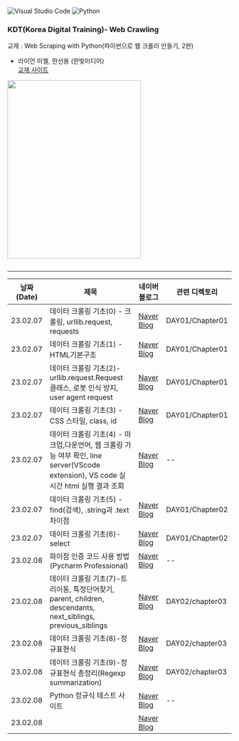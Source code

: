 
![Visual Studio Code](https://img.shields.io/badge/Visual%20Studio%20Code-0078d7.svg?style=for-the-badge&logo=visual-studio-code&logoColor=white)
![Python](https://img.shields.io/badge/python-3670A0?style=for-the-badge&logo=python&logoColor=ffdd54)




### KDT(Korea Digital Training)- Web Crawling

교재 : Web Scraping with Python(파이썬으로 웹 크롤러 만들기, 2판)    
- 라이언 미첼, 한선용 (한빛미디어)  
[교재 사이트](https://network.hanb.co.kr/store/books/look.php?p_code=B5046562423) 

<img src="https://network.hanb.co.kr/data/books/B5046562423_l.jpg" width=300, height=400>   


```   

```



<hr/>   
   
|날짜(Date) | 제목 | 네이버 블로그 | 관련 디렉토리 |
| --------  | ---  | -----------| ------------|
| 23.02.07  |데이터 크롤링 기초(0) - 크롤링, urllib.request, requests | [Naver Blog](https://blog.naver.com/mathnoah/223346753838)         |  DAY01/Chapter01 |
| 23.02.07  |   데이터 크롤링 기초(1) - HTML기본구조    |  [Naver Blog](https://blog.naver.com/mathnoah/223346818678)  |  DAY01/Chapter01 |
| 23.02.07  |   데이터 크롤링 기초(2)- urllib.request.Request 클래스, 로봇 인식 방지, user agent request    | [Naver Blog](https://blog.naver.com/mathnoah/223346829940) |  DAY01/Chapter01 |
| 23.02.07  |    데이터 크롤링 기초(3) - CSS 스타일, class, id   | [Naver Blog](https://blog.naver.com/mathnoah/223346837212) |  DAY01/Chapter01 |
| 23.02.07  | 데이터 크롤링 기초(4) - 마크업,다운언어, 웹 크롤링 가능 여부 확인, line server(VScode extension), VS code 실시간 html 실행 결과 조회  |  [Naver Blog](https://blog.naver.com/mathnoah/223346926657) |  -- |
| 23.02.07  | 데이터 크롤링 기초(5) -find(검색), .string과 .text차이점 |  [Naver Blog](https://blog.naver.com/mathnoah/223347026017) |  DAY01/Chapter02 |
| 23.02.07  | 데이터 크롤링 기초(6)-select |  [Naver Blog](https://blog.naver.com/mathnoah/223347098704) |    DAY01/Chapter02 |
| 23.02.08  | 파이참 인증 코드 사용 방법(Pycharm Professional) |  [Naver Blog](https://blog.naver.com/mathnoah/223347832629) |  -- |
| 23.02.08  | 데이터 크롤링 기초(7)-트리이동, 특정단어찾기, parent, children, descendants, next_siblings, previous_siblings |  [Naver Blog](https://blog.naver.com/mathnoah/223347899865) |  DAY02/chapter03 |
| 23.02.08  |데이터 크롤링 기초(8)-정규표현식  |  [Naver Blog](https://blog.naver.com/mathnoah/223348114297) | DAY02/chapter03  |
| 23.02.08  | 데이터 크롤링 기초(9)-정규표현식 총정리(Regexp summarization) |  [Naver Blog](https://blog.naver.com/mathnoah/223348080325) |  DAY02/chapter03 |
| 23.02.08  |  Python 정규식 테스트 사이트|  [Naver Blog](https://blog.naver.com/mathnoah/223348120899) |  -- |
| 23.02.08  |  |  [Naver Blog]() |   |





